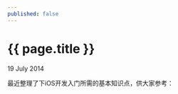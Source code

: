 ```yaml
---
published: false
---
```


{{ page.title }}
================

<p class="meta">19 July 2014</p>

最近整理了下iOS开发入门所需的基本知识点，供大家参考：

